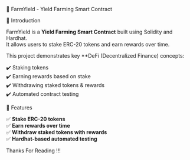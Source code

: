 🌾 FarmYield - Yield Farming Smart Contract
 
🚀 Introduction

FarmYield is a **Yield Farming Smart Contract** built using Solidity and Hardhat.  
It allows users to stake ERC-20 tokens and earn rewards over time.  

This project demonstrates key **DeFi (Decentralized Finance) concepts:

✔️ Staking tokens  
✔️ Earning rewards based on stake  
✔️ Withdrawing staked tokens & rewards  
✔️ Automated contract testing  



📌 Features

✅ **Stake ERC-20 tokens**  
✅ **Earn rewards over time**  
✅ **Withdraw staked tokens with rewards**  
✅ **Hardhat-based automated testing**  



Thanks For Reading !!!
